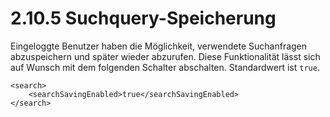 # 2.10.5 Suchquery-Speicherung

Eingeloggte Benutzer haben die Möglichkeit, verwendete Suchanfragen abzuspeichern und später wieder abzurufen. Diese Funktionalität lässt sich auf Wunsch mit dem folgenden Schalter abschalten. Standardwert ist `true`.  


```markup
<search>
    <searchSavingEnabled>true</searchSavingEnabled>
</search>
```



